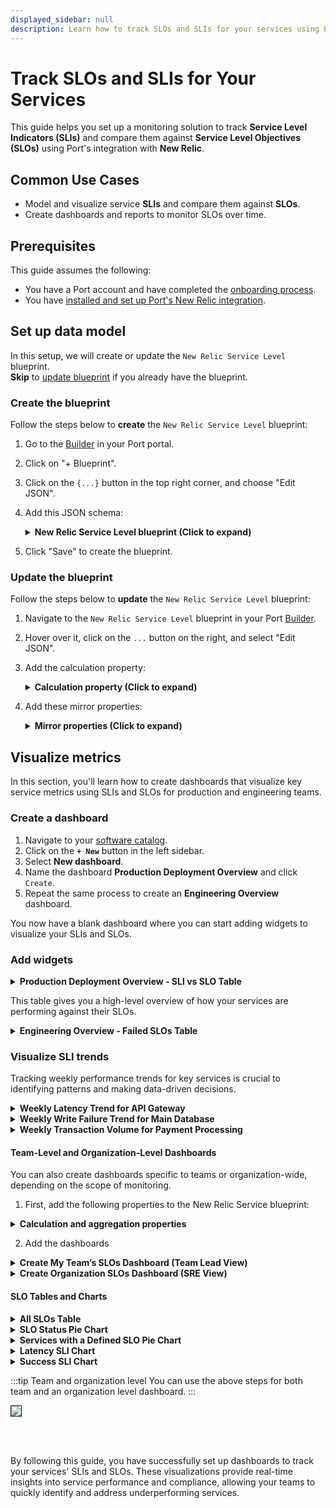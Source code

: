 ```yaml
---
displayed_sidebar: null
description: Learn how to track SLOs and SLIs for your services using Port
---
```


# Track SLOs and SLIs for Your Services

This guide helps you set up a monitoring solution to track **Service Level Indicators (SLIs)** and compare them against **Service Level Objectives (SLOs)** using Port's integration with **New Relic**. 


## Common Use Cases

- Model and visualize service **SLIs** and compare them against **SLOs**.
- Create dashboards and reports to monitor SLOs over time.

## Prerequisites

This guide assumes the following:
- You have a Port account and have completed the [onboarding process](https://docs.getport.io/quickstart).
- You have [installed and set up Port's New Relic integration](https://docs.getport.io/build-your-software-catalog/sync-data-to-catalog/apm-alerting/newrelic).



## Set up data model

In this setup, we will create or update the `New Relic Service Level` blueprint.      
**Skip** to [update blueprint](#update-the-blueprint) if you already have the blueprint.


### Create the blueprint
Follow the steps below to **create** the `New Relic Service Level` blueprint:

1. Go to the [Builder](https://app.getport.io/settings/data-model) in your Port portal.
2. Click on "+ Blueprint".
3. Click on the `{...}` button in the top right corner, and choose "Edit JSON".
4. Add this JSON schema:

   <details>
   <summary><b>New Relic Service Level blueprint (Click to expand)</b></summary>

   ```json showLineNumbers
   {
     "identifier": "newRelicServiceLevel",
     "description": "This blueprint represents a New Relic Service Level",
     "title": "New Relic Service Level",
     "icon": "NewRelic",
     "schema": {
       "properties": {
         "description": {
           "title": "Description",
           "type": "string"
         },
         "targetThreshold": {
           "icon": "DefaultProperty",
           "title": "Target Threshold",
           "type": "number"
         },
         "createdAt": {
           "title": "Created At",
           "type": "string",
           "format": "date-time"
         },
         "updatedAt": {
           "title": "Updated At",
           "type": "string",
           "format": "date-time"
         },
         "createdBy": {
           "title": "Creator",
           "type": "string",
           "format": "user"
         },
         "sli": {
           "type": "number",
           "title": "SLI"
         },
         "tags": {
           "type": "object",
           "title": "Tags"
         }
       },
       "required": []
     },
     "mirrorProperties": {
       "running_service_identifier": {
         "title": "runningServiceIdentifier",
         "path": "newRelicService.$identifier"
       },
       "domain": {
         "title": "Domain",
         "path": "newRelicService.domain"
       }
     },
     "calculationProperties": {
       "sloStatus": {
         "title": "SLO Status",
         "calculation": "if .properties.sli >= .properties.targetThreshold then \"Passed\" else \"Failed\" end",
         "type": "string",
         "colorized": true,
         "colors": {
           "Passed": "green",
           "Failed": "red"
         }
       }
     },
     "aggregationProperties": {},
     "relations": {
       "newRelicService": {
         "title": "New Relic service",
         "target": "newRelicService",
         "required": false,
         "many": false
       }
     }
   }
   ```

   </details>

5. Click "Save" to create the blueprint.

### Update the blueprint
Follow the steps below to **update** the `New Relic Service Level` blueprint:

1. Navigate to the `New Relic Service Level` blueprint in your Port [Builder](https://app.getport.io/settings/data-model).
2. Hover over it, click on the `...` button on the right, and select "Edit JSON".
3. Add the calculation property:

   <details>
   <summary><b>Calculation property (Click to expand)</b></summary>

   ```json showLineNumbers
   "sloStatus": {
     "title": "SLO Status",
     "calculation": "if .properties.sli >= .properties.targetThreshold then \"Passed\" else \"Failed\" end",
     "type": "string",
     "colorized": true,
     "colors": {
       "Passed": "green",
       "Failed": "red"
     }
   }
   ```

   </details>

4. Add these mirror properties:

   <details>
   <summary><b>Mirror properties (Click to expand)</b></summary>

   ```json showLineNumbers
   "running_service_identifier": {
     "title": "runningServiceIdentifier",
     "path": "newRelicService.$identifier"
   },
   "domain": {
     "title": "Domain",
     "path": "newRelicService.domain"
   }
   ```

   </details>




## Visualize metrics

In this section, you'll learn how to create dashboards that visualize key service metrics using SLIs and SLOs for production and engineering teams.

### Create a dashboard

1. Navigate to your [software catalog](https://app.getport.io/organization/catalog).
2. Click on the **`+ New`** button in the left sidebar.
3. Select **New dashboard**.
4. Name the dashboard **Production Deployment Overview** and click `Create`.
5. Repeat the same process to create an **Engineering Overview** dashboard.

You now have a blank dashboard where you can start adding widgets to visualize your SLIs and SLOs.

### Add widgets

<details>
<summary><b>Production Deployment Overview - SLI vs SLO Table</b></summary>

1. Click **`+ Widget`** and select **Table**.
2. Title the widget **Service Level Performance Overview**.
3. Choose the **New Relic Service Level** blueprint.
   <img src="/img/guides/sliVsSloTable.png" width="50%" />

4. Click **Save**.
5. Click on the **`...`** button in the top right corner of the table and select **Customize table**.
6. In the top right corner of the table, click on `Manage Properties` button and add the following properties:
   - **Running service identifier**
   - **Target threshold**
   - **SLI**
   - **SLO Status**
7. Click on the **save icon** on the far right top conner of the widget to save the state of the table.

</details>

This table gives you a high-level overview of how your services are performing against their SLOs.

<details>
<summary><b>Engineering Overview - Failed SLOs Table</b></summary>

1. Click **`+ Widget`** and select **Table**.
2. Title the widget **Domain Performance & SLO Failures**.
3. Choose the **New Relic Service Level** blueprint.
   <img src="/img/guides/failedSloTable.png" width="50%" />

4. Click **Save**.
5. Click on the **`...`** button in the top right corner of the table and select **Customize table**.
6. Group the table by **Domain**.
7. Apply a filter to display only the **Failed** SLOs.

</details>



### Visualize SLI trends

Tracking weekly performance trends for key services is crucial to identifying patterns and making data-driven decisions.


<details>
<summary><b>Weekly Latency Trend for API Gateway</b></summary>

1. Click **`+ Widget`** and select **Line Chart**.
2. Title the chart **API Gateway Weekly Latency Trend**.
3. Choose the **New Relic Service Level** blueprint.
4. Select the **Target Threshold** and **SLI** properties to compare actual latency with the target.
5. Set the time interval to **Week**.
6. Click **Save**.

</details>

<details>
<summary><b>Weekly Write Failure Trend for Main Database</b></summary>

1. Click **`+ Widget`** and select **Line Chart**.
2. Title the chart **Main Database Weekly Write Failure Trend**.
3. Choose the **New Relic Service Level** blueprint.
4. Select the **Target Threshold** and **SLI** properties to track write failures.
5. Set the time interval to **Week**.
6. Click **Save**.

</details>

<details>
<summary><b>Weekly Transaction Volume for Payment Processing</b></summary>

1. Click **`+ Widget`** and select **Line Chart**.
2. Title the chart **Payment Processing Weekly Transaction Volume Trend**.
3. Choose the **New Relic Service Level** blueprint.
4. Select the **Target Threshold** and **SLI** properties to track transaction volumes.
5. Set the time interval to **Week**.
6. Click **Save**.

</details>



#### Team-Level and Organization-Level Dashboards

You can also create dashboards specific to teams or organization-wide, depending on the scope of monitoring.

1. First, add the following properties to the New Relic Service blueprint:
<details>
  <summary><b>Calculation and aggregation properties</b></summary>

```json showLineNumbers
"calculationProperties": {
    "has_slo": {
      "title": "Has SLO",
      "icon": "DefaultProperty",
      "description": "Boolean for if SLO exists",
      "calculation": ".properties.number_of_slos != null",
      "type": "boolean"
    }
  },
  "aggregationProperties": {
    "number_of_slos": {
      "title": "Number of SLOs",
      "icon": "DefaultProperty",
      "type": "number",
      "target": "newRelicServiceLevel",
      "calculationSpec": {
        "func": "count",
        "calculationBy": "entities"
      }
    }
```
 
</details>

2. Add the dashboards

<details>
<summary><b>Create My Team’s SLOs Dashboard (Team Lead View)</b></summary>

1. Click **`+ New`** in the sidebar to create a new dashboard.
2. Name the dashboard **My Team’s SLOs**.

</details>

<details>
<summary><b>Create Organization SLOs Dashboard (SRE View)</b></summary>

1. Click **`+ New`** in the sidebar to create a new dashboard.
2. Name the dashboard **Organization SLOs**.
</details>



#### SLO Tables and Charts

<details>
<summary><b>All SLOs Table</b></summary>

1. Click **`+ Widget`** and select **Table**.
2. Title the widget **All SLOs**.
3. Select the **New Relic Service Level** blueprint.
4. 
   <img src="/img/guides/allSloTable.png" width="50%" border="1px" />

4.Click **Save**.

</details>

<details>
<summary><b>SLO Status Pie Chart</b></summary>

1. Click **`+ Widget`** and select **Pie Chart**.
2. Title the chart **SLO Status**.
3. Choose the **New Relic Service Level** blueprint.
4. Select the **SLO Status** property as `Breakdown by Property` value

   <img src="/img/guides/sloStatusPieChart.png" width="50%" border="1px" />

5. Click **Save**.

</details>

<details>
<summary><b>Services with a Defined SLO Pie Chart</b></summary>

1. Click **`+ Widget`** and select **Pie Chart**.
2. Title the chart **Services with a Defined SLO**.
3. Choose the **New Relic Service** blueprint.
4. Select the **Has SLO** property as `Breakdown by Property` for ser

   <img src="/img/guides/hasSloPieChart.png" width="50%" border="1px" />

5. Click **Save**.

</details>

<details>
<summary><b>Latency SLI Chart</b></summary>

1. Click **`+ Widget`** and select **Line Chart**.
2. Title the chart **Latency SLI**.
3. Choose the **New Relic Service Level** blueprint.
4. Choose an `Entity`
5. Select the **SLI** and **Target Threshold** as `Properties`.
6. Set the time interval to **Day** and the time range to **in the past 90 days**.

   <img src="/img/guides/latencySliChart.png" width="50%" border="1px" />

7. Click **Save**.

</details>

<details>
<summary><b>Success SLI Chart</b></summary>

1. Click **`+ Widget`** and select **Line Chart**.
2. Title the chart **Success SLI**.
3. Choose the **New Relic Service Level** blueprint.
4. Choose an `Entity`
5. Select the **SLI** and **Target Threshold** as `Properties`.
6. Set the time interval to **Day** and the time range to **in the past 90 days**.

   <img src="/img/guides/successSliChart.png" width="50%" border="1px" />
   
7. Click **Save**.

</details>

:::tip Team and organization level
You can use the above steps for both team and an organization level dashboard.
:::

<img src="/img/guides/sloDBVisualization.png" border="1px"/>

<br/><br/>


By following this guide, you have successfully set up dashboards to track your services' SLIs and SLOs. These visualizations provide real-time insights into service performance and compliance, allowing your teams to quickly identify and address underperforming services.

